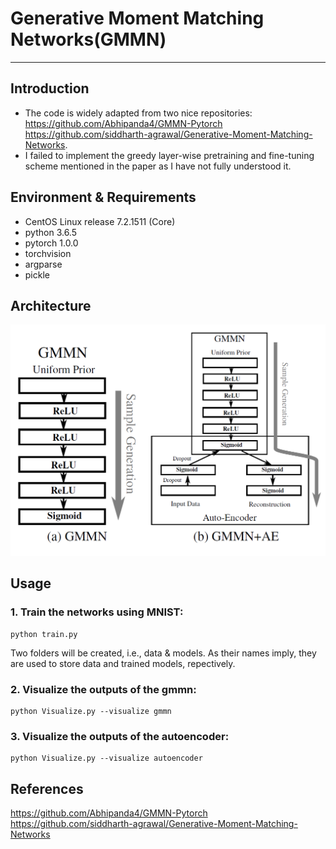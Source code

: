 # Generative Moment Matching Networks(GMMN)
-------------------------------------------------
## Introduction
 * The code is widely adapted from two nice repositories:<br>
<https://github.com/Abhipanda4/GMMN-Pytorch> <br>
<https://github.com/siddharth-agrawal/Generative-Moment-Matching-Networks>. <br>
 * I failed to implement the greedy layer-wise pretraining and fine-tuning scheme mentioned in the paper as I have not fully understood it.

## Environment & Requirements
* CentOS Linux release 7.2.1511 (Core)<br>
* python 3.6.5<br>
* pytorch  1.0.0<br>
* torchvision<br>
* argparse<br>
* pickle

## Architecture
![](https://github.com/gxwangupc/GMMN-PyTorch/blob/master/architecture.png)
## Usage
### 1. Train the networks using MNIST:<br>
    python train.py
Two folders will be created, i.e., data & models. As their names imply, they are used to store data and trained models, repectively. 
### 2. Visualize the outputs of the gmmn:  <br>
    python Visualize.py --visualize gmmn
### 3. Visualize the outputs of the autoencoder:  
    python Visualize.py --visualize autoencoder

## References 
<https://github.com/Abhipanda4/GMMN-Pytorch><br>
<https://github.com/siddharth-agrawal/Generative-Moment-Matching-Networks>
